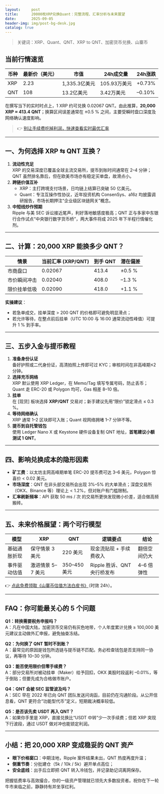 ```yaml
---
layout:     post
title:      20000枚XRP兑换Quant：完整流程、汇率分析与未来展望
date:       2025-09-05
header-img: img/post-bg-desk.jpg
catalog: true
---
```


> 关键词：XRP、Quant、QNT、XRP to QNT、加密货币兑换、山寨币

## 当前行情速览  
| 币种 | 最新价（美元） | 市值 | 24h成交量 | 24h涨跌 |
|---|---|---|---|---|
| XRP | 2.23  | 1,335.3亿美元 | 105.93万美元 | +0.73% |
| QNT | 108  | 13.2亿美元 | 3.42万美元 | –0.10% |

在撰写当下的实时时点上，1 XRP 约可兑换 0.02067 QNT。由此推算，**20,000 XRP ≈ 413.4 QNT**；换算区间误差通常在 ±0.5 % 之间，主要受瞬时盘口深度及网络确认速度影响。

> 👉 [别让手续费吃掉利润，快速查看实时最优汇率](https://okxdog.com/)

---

## 一、为何选择 XRP ⇆ QNT 互换？  
1. **流动性充足**  
   XRP 的交易深度已覆盖全球主流交易所，提币到账时间通常在 2–4 分钟；QNT 虽然排名靠后，但在欧美市场亦有稳定买单盘，故滑点小。
2. **跨链价值互补**  
   - XRP：主打跨境支付场景，日均链上结算已突破 50 亿美元。  
   - Quant：专注互操作性协议，近年投资机构 ConsenSys、a16z 均披露调研报告，市场长期押注“企业级区块链网关”概念。
3. **中短线炒作预期**  
   Ripple 与美 SEC 诉讼接近尾声，利好落地敏感度极高；QNT 正与多家中东银行合作试点“中央银行数字货币桥”，两大事件将成 2025 年下半程行情催化剂。

---

## 二、计算：20,000 XRP 能换多少 QNT？

| 情景 | 当前汇率 (XRP/QNT) | 到手 QNT | 潜在偏差 |
|---|---|---|---|
| 市商盘口 | 0.02067 | 413.4 | ±0.5 % |
| 市价瞬间冲击 | 0.02040 | 408.0 | –1.3 % |
| 限价挂单低吸 | 0.02090 | 418.0 | +1.1 % |

**实操建议**：  
- 若急单成交，挂单深度 > 200 QNT 的价格即可避免明显滑点；  
- 若允许等待，在整点前后挂单（UTC 10:00 与 16:00 通常流动性峰值）可提升 1 % 到手率。

---

## 三、五步入金与提币教程
1. **准备身份认证**  
   备好护照或二代身份证，高清拍照上传即可过 KYC；审核时间在非高峰期≤2 分钟。
2. **选择充币网络**  
   XRP 默认使用 XRP Ledger，在 Memo/Tag 填写专属号码，防止丢币；Quant 走 ERC-20 或 Polygon 均可，Gas 相差 8–10 倍。
3. **挂单**  
   在 [现货] 板块选择 **XRP/QNT** 交易对；新手建议先用“限价”锁定滑点 ≤ 0.3 %。
4. **等待网络确认**  
   XRP 通常 1–2 区块即可入账；Quant 视网络拥堵 1–7 分钟不等。
5. **提币到自托管钱包**  
   使用 Ledger Nano X 或 Keystone 硬件设备复制 QNT 地址，**首笔建议小额测试 1 QNT**。

---

## 四、影响兑换成本的隐形因素
- **矿工费**：以太坊主网高峰期单笔 ERC-20 提币费可达 3–6 美元，Polygon 惊喜价 < 0.02 美元。  
- **市场深度**：QNT 在非头部交易所会出现 3%–5% 的大单滑点；深盘交易所（OKX、Binance 等）理论上 < 1.2%，但对账户有门槛限制。  
- **汇率刷新频率**：API 获取 50 ms / 次 的交易所更快发现微小价差，适合做高频搬砖。  

---

## 五、未来价格展望：两个可行模型
| 模型 | XRP | QNT | 逻辑要点 | 结论 |
|---|---|---|---|---|
| 基础通胀折现 | 保守情景 3 美元 | 220 美元 | 现金流贴现 + 手续费收入 | 翻倍空间仍大 |
| 事件驱动估值 | 激进情景 5–7 美元 | 350–450 美元 | Ripple 胜诉、QNT 央行桥发布 | 4–6 倍弹性 |

👉 [点此免费领取《山寨币估值方法白皮书》](https://okxdog.com/)（时效 24h）。

---

## FAQ：你可能最关心的 5 个问题
**Q1：转换需要税务申报吗？**  
A：凡在中国大陆，加密货币交易仍有灰色地带，个人年度累计兑换 ≥ 100,000 美元建议主动做外汇申报，避免抽查冻结。

**Q2：为何换了 QNT 暂时不到账？**  
A：最常见的原因是钱包所选链与提币链不匹配。务必检查钱包是否支持同一协议，再等待 10–30 分钟。

**Q3：能否使用限价但零手续费？**  
A：部分交易所对被动挂单（Maker）给予回扣，OKX 美股时段返利 –0.01%，等于倒贴；但要先成为合格做市账户。

**Q4：QNT 会被 SEC 监管波及吗？**  
A：SEC 早在 2022 年已向 QNT 团队发送问询函，目前仍在沟通阶段。从公开信息看，QNT 更符合“功能型代币”定义，短期裁决概率较低。

**Q5：是否该先卖 USDT 再入 QNT？**  
A：如果你手里是 XRP，直接兑换比“USDT 中转”少一次手续费；但若 XRP 突现下行波段，通过 USDT 做对冲也能锁定利润。

---

## 小结：把 20,000 XRP 变成稳妥的 QNT 资产
- **眼下价格窗口**：中期洼地，Ripple 案件结果未出，QNT 热度再度升温；  
- **侧重节奏**：分批建仓（5k / 10k / 5k）避开单点高位；  
- **安全底线**：出手后立即把 QNT 转入冷钱包，并记录助记词离网保存。

把握低费率与高效撮合，你的一级资产管理就已领先大多数投资者。祝你在下一轮牛市来临之前，静静持有并坐享红利。